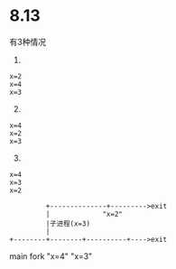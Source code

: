 # 8.13

有3种情况

1.

```
x=2
x=4
x=3
```
2. 

```
x=4
x=2
x=3
```

3.

```
x=4
x=3
x=2
```




             +--------------+--------->exit
             |             "x=2"
             |子进程(x=3)
             |
    +--------+--------+----------+---->exit
   main     fork    "x=4"       "x=3"
